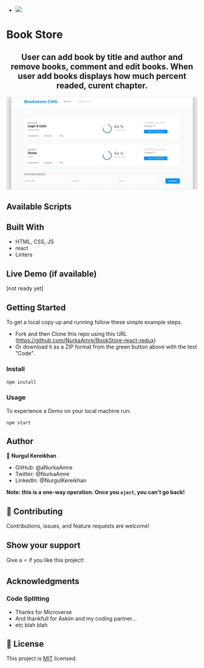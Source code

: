 - ![](https://img.shields.io/badge/Microverse-blueviolet)

# Book Store

<h2 align="center">User can add book by title and author and remove books, comment and edit books. When user add books displays how much percent readed, curent chapter.</h2>

<p align="center">
  <img src="./public/assets/bs.jpeg" width="750" title="hover text">
</p>

## Available Scripts

## Built With

- HTML, CSS, JS
- react
- Linters

## Live Demo (if available)

[not ready yet]

## Getting Started

To get a local copy up and running follow these simple example steps.

- Fork and then Clone this repo using this URL (https://github.com/NurkaAmre/BookStore-react-redux)
- Or download it as a ZIP format from the green button above with the text "Code".

### Install

```
npm install
```

### Usage

To experience a Demo on your local machine run:

```
npm start
```

## Author

👤 **Nurgul Kereikhan**

- GitHub: @aNurkaAmre
- Twitter: @NurkaAmre
- LinkedIn: @NurgulKereikhan

**Note: this is a one-way operation. Once you `eject`, you can't go back!**

## 🤝 Contributing

Contributions, issues, and feature requests are welcome!

## Show your support

Give a ⭐️ if you like this project!

## Acknowledgments

### Code Splitting

- Thanks for Microverse
- And thankfull for Askim and my coding partner...
- etc blah blah

## 📝 License

This project is [MIT](./LICENSE) licensed.
